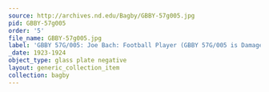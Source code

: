 ```yaml
---
source: http://archives.nd.edu/Bagby/GBBY-57g005.jpg
pid: GBBY-57g005
order: '5'
file_name: GBBY-57g005.jpg
label: 'GBBY 57G/005: Joe Bach: Football Player (GBBY 57G/005 is Damaged) - 1923-1924'
_date: 1923-1924
object_type: glass plate negative
layout: generic_collection_item
collection: bagby
---
```

